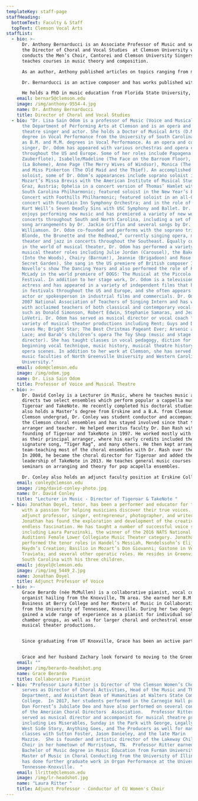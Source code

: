 ```yaml
---
templateKey: staff-page
staffHeading:
  bottomText: Faculty & Staff
  topText: Clemson Vocal Arts
staffList:
  - bio: >-
      Dr. Anthony Bernarducci is an Associate Professor of Music and serves as
      the Director of Choral and Vocal Studies  at Clemson University where
      conducts the Men’s Choir, Cantorei and Clemson University Singers. He also
      teaches courses in music theory and composition.

      As an author, Anthony published articles on topics ranging from music education to performance practice. Most recently GIA Publications has released his book titled "Listening Awareness: Build Independent Creative Listeners In Choir".   

      Dr. Bernarducci is an active composer and has works published with GIA Publications, Hinshaw Music, and ECS Publishing Group. He has received commissions and performances from leading ensembles and organizations such as The Westminster Williamson Voices, The St. Olaf Choir, and The United States Soldiers Chorus. His compositions have been performed around the world by choral ensembles in Korea, Slovenia, Italy, and South Africa and on such notable stages as Carnegie Hall, Severance Hall, Mechanics Hall, and Heinz Hall. 

      ​He holds a PhD in music education from Florida State University, a Master of Music in conducting from the University of Arizona, and a Bachelor of music education from Westminster Choir College.  
    email: bernar5@clemson.edu
    image: /img/anthony-9554-4.jpg
    name: Dr. Anthony Bernarducci
    title: Director of Choral and Vocal Studies
  - bio: "Dr. Lisa Sain Odom is a professor of Music (Voice and Musical Theatre) in
      the Department of Performing Arts at Clemson and is an opera and musical
      theatre singer and actor. She holds a Doctor of Musical Arts (D.M.A.)
      degree in Vocal Performance from the University of South Carolina, as well
      as B.M. and M.M. degrees in Vocal Performance. As an opera and concert
      singer, Dr. Odom has appeared with various orchestras and opera companies
      throughout the US and Europe. Some of her roles include Papagena (Die
      Zauberflote), Isabelle/Madeline (The Face on the Barroom Floor), Musetta
      (La Boheme), Anne Page (The Merry Wives of Windsor), Monica (The Medium)
      and Miss Pinkerton (The Old Maid and the Thief). An accomplished concert
      soloist, some of Dr. Odom’s appearances include soprano soloist in
      Mozart’s Missa Brevis with the American Institute of Musical Studies in
      Graz, Austria; Ophelia in a concert version of Thomas’ Hamlet with the
      South Carolina Philharmonic; featured soloist in the New Year’s Eve Pops
      Concert with Foothills Philharmonic; featured soloist in an all-Gershwin
      concert with Fountain Inn Symphony Orchestra; and in the role of Anna in
      Kurt Weill’s Seven Deadly Sins with USC Symphony and Ballet. Dr. Odom
      enjoys performing new music and has premiered a variety of new works in
      concerts throughout South and North Carolina, including a set of gospel
      song arrangements by Dr. Jackie Griffin and several songs by Dr. Richard
      Williamson. Dr. Odom co-founded and performs with the soprano trio, “The
      Blonde, the Brunette and the Redhead,” currently singing opera, musical
      theater and jazz in concerts throughout the Southeast. Equally comfortable
      in the world of musical theater, Dr. Odom has performed a variety of
      musical theater roles including Julie Jordan (Carousel), the Baker’s Wife
      (Into the Woods), Chairy (Barnum!), Jeannie (Brigadoon) and Rose (The
      Secret Garden). She sang in the US premiere of British composer Ivor
      Novello's show The Dancing Years and also performed the role of K.D.
      McLady in the world premiere of DOGS: The Musical at the Piccolo Spoleto
      Festival. In addition to her stage work, Dr. Odom is a television and film
      actress and has appeared in a variety of independent films that have shown
      in festivals throughout the US and Europe, and she often appears as an
      actor or spokesperson in industrial films and commercials. Dr. Odom was a
      2007 National Association of Teachers of Singing Intern and has worked
      with acclaimed teachers of both classical and contemporary vocal pedagogy
      such as Donald Simonson, Robert Edwin, Stephanie Samaras, and Jeannette
      LoVetri. Dr. Odom has served as musical director or vocal coach for a
      variety of musical theater productions including Rent; Guys and Dolls; She
      Loves Me; Bright Star; The Best Christmas Pageant Ever; Arsenic and Old
      Lace; and Barab’s children’s opera The Toy Shop (music and stage
      director). She has taught classes in vocal pedagogy, diction for singers,
      beginning vocal technique, music history, musical theatre history and
      opera scenes. In addition to her work at Clemson, she has served on the
      music faculties of North Greenville University and Western Carolina
      University."
    email: odom@clemson.edu
    image: /img/odom.jpg
    name: Dr. Lisa Sain Odom
    title: Professor of Voice and Musical Theatre
  - bio: >-
      Dr. David Conley is a Lecturer in Music, where he teaches music and
      directs two select ensembles which perform popular a cappella music:
      Tigeroar and TakeNote. He recently completed his doctoral studies, and
      also holds a Master’s degree from Erskine and a B.A. from Clemson. While a
      Clemson undergrad, Dr. Conley was student conductor and accompanist for
      the Clemson choral ensembles and has stayed involved since that time as an
      arranger and teacher. He helped emeritus faculty Dr. Dan Rash with the
      founding of Tigeroar and TakeNote in 1997. He worked mostly with the guys
      as their principal arranger, where his early credits included their
      signature song, “Tiger Rag”, and many others. He then kept arranging and
      team-teaching most of the choral ensembles with Dr. Rash over the years.
      In 2008, he became the choral director for Tigeroar and added the
      leadership of TakeNote in 2013. He teaches general music courses and leads
      seminars on arranging and theory for pop acapella ensembles.

      ​Dr. Conley also holds an adjunct faculty position at Erskine College, where he formerly conducted the orchestra and taught courses in theory, conducting, arranging and composition. He currently teaches general music, church music and on the philosophy of creativity. He is active in the community as well, working as the music director and pianist for Young Memorial Presbyterian Church in Anderson. He is also the founder of Inklings Abroad, an international travel seminar with summer trips to England and Europe. Additionally, he is a freelance composer and arranger, with hundreds of songs produced for churches, school/college ensembles and community orchestras. On the performance side, he plays piano in the jazz/blues band, Sonic Bacon; and various folk instruments in the Celtic ensemble, Emerald Road. He lives in Clemson with his wife, Michelle, and their children, Wilson and Elyse. He enjoys music, reading, sport, travel and all things British!
    email: conley@clemson.edu
    image: /img/david-conley-photo.jpg
    name: Dr. David Conley
    title: "Lecturer in Music - Director of Tigeroar & TakeNote "
  - bio: Jonathan Doyel, tenor, has been a performer and educator for two decades
      with a passion for helping musicians discover their true voices. As an
      adjunct professor, singer, entrepreneur, photographer, and writer,
      Jonathan has found the exploration and development of the creative mind an
      endless fascination. He has taught a number of successful voice students,
      including Laura Paruzinski, the winner of the 2016 NATS National Student
      Auditions Female Lower Collegiate Music Theater category. Jonathan has
      performed the tenor roles in Handel’s Messiah, Mendelssohn’s Elijah, and
      Haydn’s Creation; Basilio in Mozart’s Don Giovanni; Gastone in Verdi’s La
      Traviata; and several other operatic roles. He resides in Greenville,
      South Carolina with his three children.
    email: jdoyel@clemson.edu
    image: /img/img_5449_2.jpg
    name: Jonathan Doyel
    title: Adjunct Professor of Voice
  - bio: >-
      Grace Berardo (née McMullen) is a collaborative pianist, vocal coach, and
      organist hailing from the Knoxville, TN area. She earned her B.M. in Music
      Business at Berry College and her Masters of Music in Collaborative Piano
      from the University of Tennessee, Knoxville. During her two degrees she
      gained a wide range of experience as a pianist for individual soloists and
      chamber groups, as well as for larger choral and orchestral ensembles and
      musical theater productions. 


      Since graduating from UT Knoxville, Grace has been an active participant in the local arts scene, working as a staff accompanist at her alma mater and as a freelancer in the greater Knoxville area. In addition to performing, Grace also enjoys working in arts administration. With her friend and colleague Logan Campbell, she helped found Appalachia: A Southeastern Wind Symphony, and she now presently serves as the Social Media Manager for the group (https://appalachiasws.squarespace.com).  


      Grace and her husband Zachary look forward to moving to the Greenville/Clemson area, and they cannot wait to see what the area has to offer!
    email: ""
    image: /img/berardo-headshot.png
    name: Grace Berardo
    title: Collaborative Pianist
  - bio: "Professor Laura Ritter is Director of the Clemson Women’s Choir and also
      serves as Director of Choral Activities, Head of the Music and Theatre
      Department, and Assistant Dean of Humanities at Walters State Community
      College.  In 2017, her students performed in the Carnegie Hall premiere of
      Dan Forrest’s Jubilate Deo and have also performed on several conventions
      of the American Choral Directors  Association.   Professor Ritter has
      served as musical director and accompanist for musical theatre productions
      including Les Miserables, Sunday in the Park with George, Legally Blonde,
      West Side Story, Anything Goes, and The Producers as well for master
      classes with Sutton Foster, Jason Danieley, and the late Marin
      Mazzie.  She is founder and artistic director of the Lakeway Children’s
      Choir in her hometown of Morristown, TN.  Professor Ritter earned the
      Bachelor of Music degree in Music Education from Furman University and the
      Master of Music in Choral Conducting from the University of Illinois.  She
      has done further graduate work in Organ Performance at the University of
      Tennessee-Knoxville.  "
    email: llritte@clemson.edu
    image: /img/lr-headshot.jpg
    name: "Laura Ritter "
    title: Adjunct Professor - Conductor of CU Women's Choir
---
```

